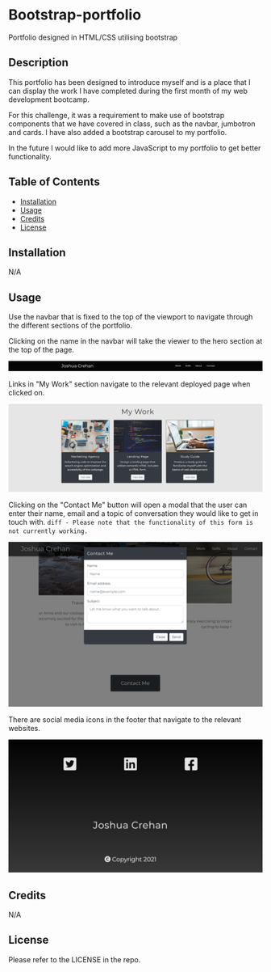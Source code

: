 # Bootstrap-portfolio
Portfolio  designed in HTML/CSS utilising bootstrap 


## Description
This portfolio has been designed to introduce myself and is a place that I can display the work I have completed during the first month of my web development bootcamp.

For this challenge, it was a requirement to make use of bootstrap components that we have covered in class, such as the navbar, jumbotron and cards. I have also added a bootstrap carousel to my portfolio.

In the future I would like to add more JavaScript to my portfolio to get better functionality.


## Table of Contents
- [Installation](#Installation)
- [Usage](#Usage)
- [Credits](#Credits)
- [License](#License)


## Installation
N/A


## Usage
Use the navbar that is fixed to the top of the viewport to navigate through the different sections of the portfolio.

Clicking on the name in the navbar will take the viewer to the hero section at the top of the page.

![navbar](./images/readme-photos/navbar.png)


Links in "My Work" section navigate to the relevant deployed page when clicked on.

![My Work](./images/readme-photos/myWork.PNG)


Clicking on the "Contact Me" button will open a modal that the user can enter their name, email and a topic of conversation they would like to get in touch with. ```diff - Please note that the functionality of this form is not currently working. ```

![Contact Me Modal](./images/readme-photos/contactMe.PNG)


There are social media icons in the footer that navigate to the relevant websites.

![Footer](./images/readme-photos/footer.PNG)


## Credits
N/A


## License
Please refer to the LICENSE in the repo.